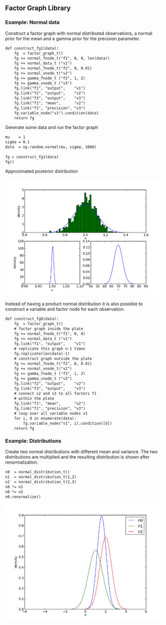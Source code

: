
## Factor Graph Library

### Example: Normal data

Construct a factor graph with normal distributed observations, a normal prior for the mean and a gamma prior for the precision parameter.

	def construct_fg1(data):
	    fg  = factor_graph_t()
	    fg += normal_fnode_t("f1", 0, 0, len(data))
	    fg += normal_data_t ("v1")
	    fg += normal_fnode_t("f2", 0, 0.01)
	    fg += normal_vnode_t("v2")
	    fg += gamma_fnode_t ("f3", 1, 2)
	    fg += gamma_vnode_t ("v3")
	    fg.link("f1", "output",    "v1")
	    fg.link("f2", "output",    "v2")
	    fg.link("f3", "output",    "v3")
	    fg.link("f1", "mean",      "v2")
	    fg.link("f1", "precision", "v3")
	    fg.variable_node("v1").condition(data)
	    return fg

Generate some data and run the factor graph

	mu    = 1
	sigma = 0.1
	data  = np.random.normal(mu, sigma, 1000)

	fg = construct_fg1(data)
	fg()

Approximated posterior distribution

![alt tag](factor-graph-test-1.png)

Instead of having a product normal distribution it is also possible to construct a variable and factor node for each observation.

	def construct_fg0(data):
	    fg  = factor_graph_t()
	    # factor graph inside the plate
	    fg += normal_fnode_t("f1", 0, 0)
	    fg += normal_data_t ("v1")
	    fg.link("f1", "output",    "v1")
	    # replicate this graph n-1 times
	    fg.replicate(len(data)-1)
	    # construct graph outside the plate
	    fg += normal_fnode_t("f2", 0, 0.01)
	    fg += normal_vnode_t("v2")
	    fg += gamma_fnode_t ("f3", 1, 2)
	    fg += gamma_vnode_t ("v3")
	    fg.link("f2", "output",    "v2")
	    fg.link("f3", "output",    "v3")
	    # connect v2 and v3 to all factors f1
	    # within the plate
	    fg.link("f1", "mean",      "v2")
	    fg.link("f1", "precision", "v3")
	    # loop over all variable nodes v1
	    for i, d in enumerate(data):
	        fg.variable_node("v1", i).condition([d])
	    return fg

### Example: Distributions

Create two normal distributions with different mean and variance. The two distributions are multiplied and the resulting distribution is shown after renormalization.

	n0  = normal_distribution_t()
	n1  = normal_distribution_t(1,2)
	n2  = normal_distribution_t(2,3)
	n0 *= n1
	n0 *= n2
	n0.renormalize()

![alt tag](distribution-test.png)
